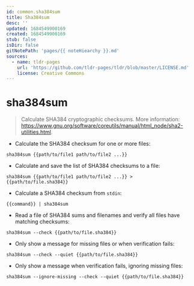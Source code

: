 ```yaml
---
id: common.sha384sum
title: Sha384sum
desc: ''
updated: 1684549900169
created: 1684549900169
stub: false
isDir: false
gitNotePath: 'pages/{{ noteHiearchy }}.md'
sources:
  - name: tldr-pages
    url: 'https://github.com/tldr-pages/tldr/blob/master/LICENSE.md'
    license: Creative Commons
---
```

# sha384sum

> Calculate SHA384 cryptographic checksums.
> More information: <https://www.gnu.org/software/coreutils/manual/html_node/sha2-utilities.html>.

- Calculate the SHA384 checksum for one or more files:

`sha384sum {{path/to/file1 path/to/file2 ...}}`

- Calculate and save the list of SHA384 checksums to a file:

`sha384sum {{path/to/file1 path/to/file2 ...}} > {{path/to/file.sha384}}`

- Calculate a SHA384 checksum from `stdin`:

`{{command}} | sha384sum`

- Read a file of SHA384 sums and filenames and verify all files have matching checksums:

`sha384sum --check {{path/to/file.sha384}}`

- Only show a message for missing files or when verification fails:

`sha384sum --check --quiet {{path/to/file.sha384}}`

- Only show a message when verification fails, ignoring missing files:

`sha384sum --ignore-missing --check --quiet {{path/to/file.sha384}}`

